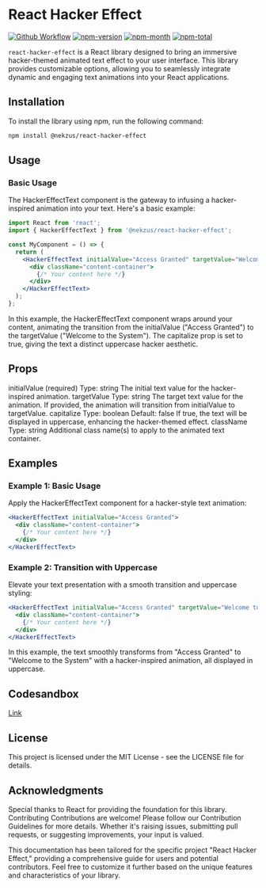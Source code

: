 # React Hacker Effect


[![Github Workflow](https://github.com/nekzus/hacker-effect-text/actions/workflows/publish.yml/badge.svg?event=push)](https://github.com/Nekzus/hacker-effect-text/actions/workflows/publish.yml)
[![npm-version](https://img.shields.io/npm/v/@nekzus/react-hacker-effect.svg)](https://www.npmjs.com/package/@nekzus/react-hacker-effect)
[![npm-month](https://img.shields.io/npm/dm/@nekzus/react-hacker-effect.svg)](https://www.npmjs.com/package/@nekzus/react-hacker-effect)
[![npm-total](https://img.shields.io/npm/dt/@nekzus/react-hacker-effect.svg?style=flat)](https://www.npmjs.com/package/@nekzus/react-hacker-effect)

`react-hacker-effect` is a React library designed to bring an immersive hacker-themed animated text effect to your user interface. This library provides customizable options, allowing you to seamlessly integrate dynamic and engaging text animations into your React applications.

## Installation

To install the library using npm, run the following command:

```bash
npm install @nekzus/react-hacker-effect
```

## Usage
### Basic Usage
The HackerEffectText component is the gateway to infusing a hacker-inspired animation into your text. Here's a basic example:

```jsx
import React from 'react';
import { HackerEffectText } from '@nekzus/react-hacker-effect';

const MyComponent = () => {
  return (
    <HackerEffectText initialValue="Access Granted" targetValue="Welcome to the System" capitalize>
      <div className="content-container">
        {/* Your content here */}
      </div>
    </HackerEffectText>
  );
};
```

In this example, the HackerEffectText component wraps around your content, animating the transition from the initialValue ("Access Granted") to the targetValue ("Welcome to the System"). The capitalize prop is set to true, giving the text a distinct uppercase hacker aesthetic.

## Props
initialValue (required)
Type: string
The initial text value for the hacker-inspired animation.
targetValue
Type: string
The target text value for the animation. If provided, the animation will transition from initialValue to targetValue.
capitalize
Type: boolean
Default: false
If true, the text will be displayed in uppercase, enhancing the hacker-themed effect.
className
Type: string
Additional class name(s) to apply to the animated text container.
## Examples
### Example 1: Basic Usage
Apply the HackerEffectText component for a hacker-style text animation:

```jsx
<HackerEffectText initialValue="Access Granted">
  <div className="content-container">
    {/* Your content here */}
  </div>
</HackerEffectText>
```
### Example 2: Transition with Uppercase
Elevate your text presentation with a smooth transition and uppercase styling:

```jsx
<HackerEffectText initialValue="Access Granted" targetValue="Welcome to the System" capitalize>
  <div className="content-container">
    {/* Your content here */}
  </div>
</HackerEffectText>
```
In this example, the text smoothly transforms from "Access Granted" to "Welcome to the System" with a hacker-inspired animation, all displayed in uppercase.

## Codesandbox

[Link](https://codesandbox.io/p/devbox/react-hacker-effect-yw5ykh)

## License
This project is licensed under the MIT License - see the LICENSE file for details.

## Acknowledgments
Special thanks to React for providing the foundation for this library.
Contributing
Contributions are welcome! Please follow our Contribution Guidelines for more details. Whether it's raising issues, submitting pull requests, or suggesting improvements, your input is valued.

This documentation has been tailored for the specific project "React Hacker Effect," providing a comprehensive guide for users and potential contributors. Feel free to customize it further based on the unique features and characteristics of your library.
